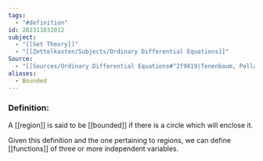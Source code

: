 ```yaml
---
tags:
  - "#definition"
id: 202311032012
subject:
  - "[[Set Theory]]"
  - "[[Zettelkasten/Subjects/Ordinary Differential Equations]]"
Source:
  - "[[Sources/Ordinary Differential Equations#^2f9819|Tenenbaum, Pollard]]"
aliases:
  - Bounded
---
```

### Definition:
A [[region]] is said to be [[bounded]] if there is a circle which will enclose it.

Given this definition and the one pertaining to regions, we can define [[functions]] of three or more independent variables.